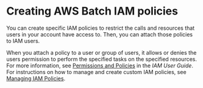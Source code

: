 # Creating AWS Batch IAM policies<a name="batch_IAM_user_policies"></a>

You can create specific IAM policies to restrict the calls and resources that users in your account have access to\. Then, you can attach those policies to IAM users\.

When you attach a policy to a user or group of users, it allows or denies the users permission to perform the specified tasks on the specified resources\. For more information, see [Permissions and Policies](https://docs.aws.amazon.com/IAM/latest/UserGuide/PermissionsAndPolicies.html) in the *IAM User Guide*\. For instructions on how to manage and create custom IAM policies, see [Managing IAM Policies](https://docs.aws.amazon.com/IAM/latest/UserGuide/ManagingPolicies.html)\.